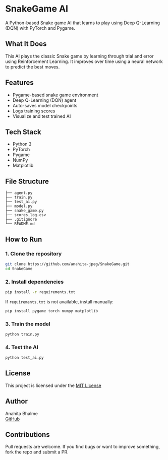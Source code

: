 # SnakeGame AI

A Python-based Snake game AI that learns to play using Deep Q-Learning (DQN) with PyTorch and Pygame.



## What It Does

This AI plays the classic Snake game by learning through trial and error using Reinforcement Learning. It improves over time using a neural network to predict the best moves.

## Features

- Pygame-based snake game environment  
- Deep Q-Learning (DQN) agent  
- Auto-saves model checkpoints  
- Logs training scores  
- Visualize and test trained AI

## Tech Stack

- Python 3  
- PyTorch  
- Pygame  
- NumPy  
- Matplotlib

## File Structure

```
├── agent.py
├── train.py
├── test_ai.py
├── model.py
├── snake_game.py
├── scores_log.csv
├── .gitignore
└── README.md
```

## How to Run

### 1. Clone the repository

```bash
git clone https://github.com/anahita-jpeg/SnakeGame.git
cd SnakeGame
```

### 2. Install dependencies

```bash
pip install -r requirements.txt
```

If `requirements.txt` is not available, install manually:

```bash
pip install pygame torch numpy matplotlib
```

### 3. Train the model

```bash
python train.py
```

### 4. Test the AI

```bash
python test_ai.py
```

## License

This project is licensed under the [MIT License](./LICENSE)

## Author

Anahita Bhalme  
[GitHub](https://github.com/anahita-jpeg)

## Contributions

Pull requests are welcome. If you find bugs or want to improve something, fork the repo and submit a PR.
